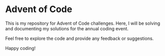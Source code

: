 # Advent of Code

This is my repository for Advent of Code challenges. Here, I will be solving and documenting my solutions for the annual coding event.

Feel free to explore the code and provide any feedback or suggestions.

Happy coding!